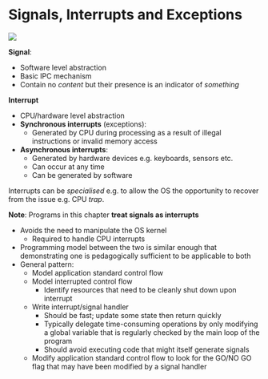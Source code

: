 # Signals, Interrupts and Exceptions

![](https://dpzbhybb2pdcj.cloudfront.net/mcnamara/v-11/Figures/ch10-venn.png)

**Signal**:

- Software level abstraction
- Basic IPC mechanism
- Contain no *content* but their presence is an indicator of *something*

**Interrupt**

- CPU/hardware level abstraction
- **Synchronous interrupts** (exceptions):
  - Generated by CPU during processing as a result of illegal instructions or
    invalid memory access
- **Asynchronous interrupts**:
  - Generated by hardware devices e.g. keyboards, sensors etc.
  - Can occur at any time
  - Can be generated by software

Interrupts can be *specialised* e.g. to allow the OS the opportunity to recover
from the issue e.g. CPU *trap*.


**Note**: Programs in this chapter **treat signals as interrupts**

- Avoids the need to manipulate the OS kernel
  - Required to handle CPU interrupts
- Programming model between the two is similar enough that demonstrating one
  is pedagogically sufficient to be applicable to both
- General pattern:
  - Model application standard control flow
  - Model interrupted control flow
    - Identify resources that need to be cleanly shut down upon interrupt
  - Write interrupt/signal handler
    - Should be fast; update some state then return quickly
    - Typically delegate time-consuming operations by only modifying a global
      variable that is regularly checked by the main loop of the program
    - Should avoid executing code that might itself generate signals
  - Modify application standard control flow to look for the GO/NO GO flag that
    may have been modified by a signal handler
